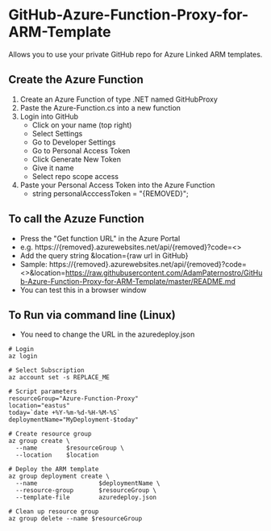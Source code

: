 # GitHub-Azure-Function-Proxy-for-ARM-Template
Allows you to use your private GitHub repo for Azure Linked ARM templates.

## Create the Azure Function
1. Create an Azure Function of type .NET named GitHubProxy
2. Paste the Azure-Function.cs into a new function
3. Login into GitHub
   - Click on your name (top right)
   - Select Settings
   - Go to Developer Settings
   - Go to Personal Access Token
   - Click Generate New Token
   - Give it name
   - Select repo scope access
4. Paste your Personal Access Token into the Azure Function 
   - string personalAcccessToken = "{REMOVED}"; 

## To call the Azuze Function
- Press the "Get function URL" in the Azure Portal
- e.g. https://{removed}.azurewebsites.net/api/{removed}?code=<<removed>>
- Add the query string &location={raw url in GitHub}
- Sample: https://{removed}.azurewebsites.net/api/{removed}?code=<<removed>>&location=https://raw.githubusercontent.com/AdamPaternostro/GitHub-Azure-Function-Proxy-for-ARM-Template/master/README.md
- You can test this in a browser window

## To Run via command line (Linux)
- You need to change the URL in the azuredeploy.json
```
# Login
az login

# Select Subscription
az account set -s REPLACE_ME

# Script parameters
resourceGroup="Azure-Function-Proxy"
location="eastus"
today=`date +%Y-%m-%d-%H-%M-%S`
deploymentName="MyDeployment-$today"

# Create resource group
az group create \
  --name        $resourceGroup \
  --location    $location

# Deploy the ARM template
az group deployment create \
  --name                 $deploymentName \
  --resource-group       $resourceGroup \
  --template-file        azuredeploy.json

# Clean up resource group
az group delete --name $resourceGroup
```
